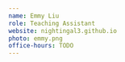 ```yaml
---
name: Emmy Liu
role: Teaching Assistant
website: nightingal3.github.io
photo: emmy.png
office-hours: TODO
---
```


<!-- [Schedule an appointment](#){: .btn .btn-outline } -->
